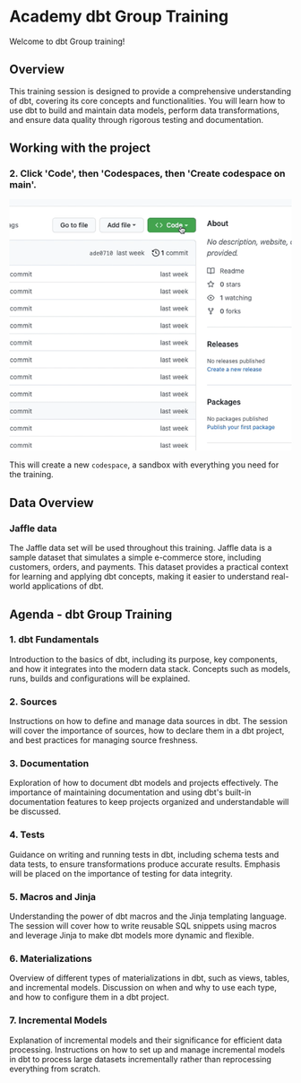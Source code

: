 # Academy dbt Group Training
Welcome to dbt Group training! 

## Overview
This training session is designed to provide a comprehensive understanding 
of dbt, covering its core concepts and functionalities. You will 
learn how to use dbt to build and maintain data models, perform data 
transformations, and ensure data quality through rigorous testing and documentation.

## Working with the project

### 2. Click 'Code', then 'Codespaces, then 'Create codespace on main'.

![Create codespace on main](images/open-codespace.gif)

This will create a new `codespace`, a sandbox with everything you need for the training. 

## Data Overview

### Jaffle data
The Jaffle data set will be used throughout this training. Jaffle data is a 
sample dataset that simulates a simple e-commerce store, including customers, 
orders, and payments. This dataset provides a practical context for learning 
and applying dbt concepts, making it easier to understand real-world applications of dbt.

## Agenda - dbt Group Training

### 1. dbt Fundamentals
Introduction to the basics of dbt, including its purpose, key components, and 
how it integrates into the modern data stack. Concepts such as models, runs, builds and 
configurations will be explained.

### 2. Sources
Instructions on how to define and manage data sources in dbt. The session will 
cover the importance of sources, how to declare them in a dbt project, and best 
practices for managing source freshness.

### 3. Documentation
Exploration of how to document dbt models and projects effectively. The 
importance of maintaining documentation and using dbt's built-in documentation 
features to keep projects organized and understandable will be discussed.

### 4. Tests
Guidance on writing and running tests in dbt, including schema tests and data tests, 
to ensure transformations produce accurate results. Emphasis will be placed on the 
importance of testing for data integrity.

### 5. Macros and Jinja
Understanding the power of dbt macros and the Jinja templating language. The 
session will cover how to write reusable SQL snippets using macros and leverage 
Jinja to make dbt models more dynamic and flexible.

### 6. Materializations
Overview of different types of materializations in dbt, such as views, tables, 
and incremental models. Discussion on when and why to use each type, and how to 
configure them in a dbt project.

### 7. Incremental Models
Explanation of incremental models and their significance for efficient data processing. 
Instructions on how to set up and manage incremental models in dbt to process large 
datasets incrementally rather than reprocessing everything from scratch.
